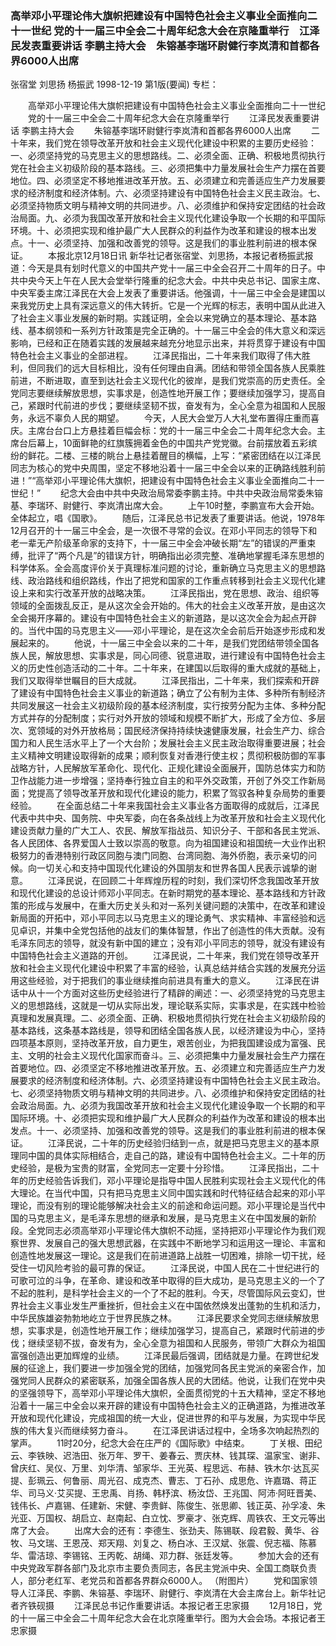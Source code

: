 ### 高举邓小平理论伟大旗帜把建设有中国特色社会主义事业全面推向二十一世纪  党的十一届三中全会二十周年纪念大会在京隆重举行　江泽民发表重要讲话  李鹏主持大会　朱镕基李瑞环尉健行李岚清和首都各界6000人出席
张宿堂  刘思扬  杨振武
1998-12-19
第1版(要闻)
专栏：

　　高举邓小平理论伟大旗帜把建设有中国特色社会主义事业全面推向二十一世纪
　　党的十一届三中全会二十周年纪念大会在京隆重举行
　　江泽民发表重要讲话  李鹏主持大会
　　朱镕基李瑞环尉健行李岚清和首都各界6000人出席
　　二十年来，我们党在领导改革开放和社会主义现代化建设中积累的主要历史经验：一、必须坚持党的马克思主义的思想路线。二、必须全面、正确、积极地贯彻执行党在社会主义初级阶段的基本路线。三、必须把集中力量发展社会生产力摆在首要地位。四、必须坚定不移地推进改革开放。五、必须建立和完善适应生产力发展要求的经济制度和经济体制。六、必须坚持建设有中国特色社会主义民主政治。七、必须坚持物质文明与精神文明的共同进步。八、必须维护和保持安定团结的社会政治局面。九、必须为我国改革开放和社会主义现代化建设争取一个长期的和平国际环境。十、必须把实现和维护最广大人民群众的利益作为改革和建设的根本出发点。十一、必须坚持、加强和改善党的领导。这是我们的事业胜利前进的根本保证。
　　本报北京12月18日讯 新华社记者张宿堂、刘思扬，本报记者杨振武报道：今天是具有划时代意义的中国共产党十一届三中全会召开二十周年的日子。中共中央今天上午在人民大会堂举行隆重的纪念大会。中共中央总书记、国家主席、中央军委主席江泽民在大会上发表了重要讲话。他强调，十一届三中全会是建国以来我党历史上具有深远意义的伟大转折。它是一个光辉的标志，表明中国从此进入了社会主义事业发展的新时期。实践证明，全会以来党确立的基本理论、基本路线、基本纲领和一系列方针政策是完全正确的。十一届三中全会的伟大意义和深远影响，已经和正在随着实践的发展越来越充分地显示出来，并将贯穿于建设有中国特色社会主义事业的全部进程。
　　江泽民指出，二十年来我们取得了伟大胜利，但同我们的远大目标相比，没有任何理由自满。团结和带领全国各族人民乘胜前进，不断进取，直至到达社会主义现代化的彼岸，是我们党崇高的历史责任。全党同志要继续解放思想，实事求是，创造性地开展工作；要继续加强学习，提高自己，紧跟时代前进的步伐；要继续坚韧不拔，奋发有为，全心全意为祖国和人民服务，永远不辜负人民的期望。
　　今天，人民大会堂万人大礼堂布置得庄重而喜庆。主席台台口上方悬挂着巨幅会标：党的十一届三中全会二十周年纪念大会。主席台后幕上，10面鲜艳的红旗簇拥着金色的中国共产党党徽。台前摆放着五彩缤纷的鲜花。二楼、三楼的眺台上悬挂着醒目的横幅，上写：“紧密团结在以江泽民同志为核心的党中央周围，坚定不移地沿着十一届三中全会以来的正确路线胜利前进！”“高举邓小平理论伟大旗帜，把建设有中国特色社会主义事业全面推向二十一世纪！”
　　纪念大会由中共中央政治局常委李鹏主持。中共中央政治局常委朱镕基、李瑞环、尉健行、李岚清出席大会。
　　上午10时整，李鹏宣布大会开始。全体起立，唱《国歌》。
　　随后，江泽民总书记发表了重要讲话。他说，1978年12月召开的十一届三中全会，是一次很不寻常的会议。在邓小平同志的领导下和老一辈无产阶级革命家的支持下，十一届三中全会冲破长期“左”的错误的严重束缚，批评了“两个凡是”的错误方针，明确指出必须完整、准确地掌握毛泽东思想的科学体系。全会高度评价关于真理标准问题的讨论，重新确立马克思主义的思想路线、政治路线和组织路线，作出了把党和国家的工作重点转移到社会主义现代化建设上来和实行改革开放的战略决策。
　　江泽民指出，党在思想、政治、组织等领域的全面拨乱反正，是从这次全会开始的。伟大的社会主义改革开放，是由这次全会揭开序幕的。建设有中国特色社会主义的新道路，是以这次全会为起点开辟的。当代中国的马克思主义——邓小平理论，是在这次全会前后开始逐步形成和发展起来的。
　　他说，十一届三中全会以来的二十年，是我们党团结带领全国各族人民，解放思想、实事求是，同心同德、锐意进取，进行建设有中国特色社会主义的历史性创造活动的二十年。二十年来，在建国以后取得的重大成就的基础上，我们又取得举世瞩目的巨大成就。
　　江泽民指出，二十年来，我们探索和开辟了建设有中国特色社会主义事业的新道路；确立了公有制为主体、多种所有制经济共同发展这一社会主义初级阶段的基本经济制度，实行按劳分配为主体、多种分配方式并存的分配制度；实行对外开放的领域和规模不断扩大，形成了全方位、多层次、宽领域的对外开放格局；国民经济保持持续快速健康发展，社会生产力、综合国力和人民生活水平上了一个大台阶；发展社会主义民主政治取得重要进展；社会主义精神文明建设取得新的成果；顺利恢复对香港行使主权；贯彻积极防御的军事战略方针，人民解放军革命化、现代化、正规化建设全面展开，国防总体实力和防卫作战能力进一步增强；坚持奉行独立自主的和平外交政策，开创了外交工作新局面；党提高了领导改革开放和现代化建设的能力，积累了驾驭各种复杂局势的重要经验。
　　在全面总结二十年来我国社会主义事业各方面取得的成就后，江泽民代表中共中央、国务院、中央军委，向在各条战线上为改革开放和社会主义现代化建设贡献力量的广大工人、农民、解放军指战员、知识分子、干部和各民主党派、各人民团体、各界爱国人士致以崇高的敬意。向为祖国建设和祖国统一大业作出积极努力的香港特别行政区同胞与澳门同胞、台湾同胞、海外侨胞，表示亲切的问候。向一切关心和支持中国现代化建设的外国朋友和世界各国人民表示诚挚的谢意。
　　江泽民说，在回顾二十年辉煌历程的时刻，我们深切怀念我国改革开放和现代化建设的总设计师邓小平同志。在新时期党的基本理论、基本路线和方针政策的形成与发展中，在重大历史关头和对一系列关键问题的决策中，在改革和建设新局面的开拓中，邓小平同志以马克思主义的理论勇气、求实精神、丰富经验和远见卓识，并集中全党包括他的战友们的集体智慧，作出了创造性的伟大贡献。没有毛泽东同志的领导，就没有新中国的建立；没有邓小平同志的领导，就没有建设有中国特色社会主义道路的开创。
　　江泽民说，二十年来，我们党在领导改革开放和社会主义现代化建设中积累了丰富的经验，认真总结并结合实践的发展充分运用这些经验，对于把我们的事业继续推向前进具有重大的意义。
　　江泽民在讲话中从十一个方面对这些历史经验进行了精辟的阐述：一、必须坚持党的马克思主义的思想路线，这就是一切从实际出发，理论联系实际，实事求是，在实践中检验真理和发展真理。二、必须全面、正确、积极地贯彻执行党在社会主义初级阶段的基本路线，这条基本路线是，领导和团结全国各族人民，以经济建设为中心，坚持四项基本原则，坚持改革开放，自力更生，艰苦创业，为把我国建设成为富强、民主、文明的社会主义现代化国家而奋斗。三、必须把集中力量发展社会生产力摆在首要地位。四、必须坚定不移地推进改革开放。五、必须建立和完善适应生产力发展要求的经济制度和经济体制。六、必须坚持建设有中国特色社会主义民主政治。七、必须坚持物质文明与精神文明的共同进步。八、必须维护和保持安定团结的社会政治局面。九、必须为我国改革开放和社会主义现代化建设争取一个长期的和平国际环境。十、必须把实现和维护最广大人民群众的利益作为改革和建设的根本出发点。十一、必须坚持、加强和改善党的领导。这是我们的事业胜利前进的根本保证。
　　江泽民说，二十年的历史经验归结到一点，就是把马克思主义的基本原理同中国的具体实际相结合，走自己的路，建设有中国特色社会主义。二十年的历史经验，是极为宝贵的财富，全党同志一定要十分珍惜。
　　江泽民指出，二十年的历史经验告诉我们，邓小平理论是指导中国人民胜利实现社会主义现代化的伟大理论。在当代中国，只有把马克思主义同中国实践和时代特征结合起来的邓小平理论，而没有别的理论能够解决社会主义的前途和命运问题。邓小平理论是当代中国的马克思主义，是毛泽东思想的继承和发展，是马克思主义在中国发展的新阶段。全党同志必须高举邓小平理论伟大旗帜不动摇，坚持把邓小平理论作为我们观察世界、发展自己的强大思想武器，在实践中不断地学习和运用这一理论、丰富和创造性地发展这一理论。这是我们在前进道路上战胜一切困难，排除一切干扰，经受住一切风险考验的最可靠的保证。
　　江泽民说，中国人民在二十世纪进行的可歌可泣的斗争，在革命、建设和改革中取得的巨大成功，是马克思主义的一个了不起的胜利，是科学社会主义的一个了不起的胜利。今天，尽管国际风云变幻，世界社会主义事业发生严重挫折，但社会主义在中国依然焕发出蓬勃的生机和活力，中华民族雄姿勃勃地屹立于世界民族之林。
　　江泽民要求全党同志继续解放思想，实事求是，创造性地开展工作；继续加强学习，提高自己，紧跟时代前进的步伐；继续坚韧不拔，奋发有为，全心全意为祖国和人民服务，带领广大群众为祖国富强创造出更加辉煌的业绩。
　　江泽民最后强调，团结就是力量。在跨世纪发展的征途上，我们要进一步加强全党的团结，加强党同各民主党派的亲密合作，加强党同人民群众的紧密联系，加强全国各族人民的大团结。他说，让我们在党中央的坚强领导下，高举邓小平理论伟大旗帜，全面贯彻党的十五大精神，坚定不移地沿着十一届三中全会以来开辟的建设有中国特色社会主义的正确道路，为推进改革开放和现代化建设，完成祖国的统一大业，促进世界的和平与发展，为实现中华民族的伟大复兴而继续努力奋斗。
　　在江泽民讲话过程中，全场多次响起热烈的掌声。
　　11时20分，纪念大会在庄严的《国际歌》中结束。
　　丁关根、田纪云、李铁映、迟浩田、张万年、罗干、姜春云、贾庆林、钱其琛、温家宝、谢非、曾庆红、吴仪、万里、刘华清、邹家华、王光英、程思远、布赫、铁木尔·达瓦买提、彭珮云、何鲁丽、周光召、成克杰、曹志、丁石孙、成思危、许嘉璐、蒋正华、司马义·艾买提、王忠禹、肖扬、韩杼滨、杨汝岱、王兆国、阿沛·阿旺晋美、钱伟长、卢嘉锡、任建新、宋健、李贵鲜、陈俊生、张思卿、钱正英、孙孚凌、朱光亚、万国权、胡启立、赵南起、白立忱、罗豪才、张克辉、周铁农、王文元等出席了大会。
　　出席大会的还有：李德生、张劲夫、陈锡联、段君毅、黄华、谷牧、马文瑞、王恩茂、郑天翔、刘复之、杨白冰、王汉斌、张震、倪志福、陈慕华、雷洁琼、李锡铭、王丙乾、胡绳、邓力群、张廷发等。
　　参加大会的还有中央党政军群各部门及北京市主要负责同志，各民主党派中央、全国工商联负责人，部分老红军、老党员和首都各界群众6000人。
    （附图片）
　　党和国家领导人江泽民、李鹏、朱镕基、李瑞环、尉健行、李岚清在大会主席台上。新华社记者齐铁砚摄
　　江泽民总书记作重要讲话。本报记者王忠家摄
　　12月18日，党的十一届三中全会二十周年纪念大会在北京隆重举行。图为大会会场。本报记者王忠家摄
